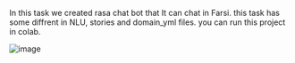 In this task we created rasa chat bot that It can chat in Farsi.
this task has some diffrent in NLU, stories and domain_yml files.
you can run this project in colab.

![image](https://user-images.githubusercontent.com/113304112/202320559-22625de6-4fe8-4de8-bf47-012bb6d91a1d.png)
